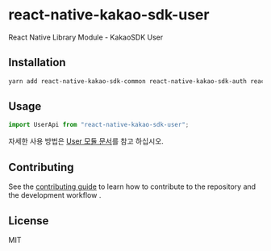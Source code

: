 # react-native-kakao-sdk-user

React Native Library Module - KakaoSDK User

## Installation

```sh
yarn add react-native-kakao-sdk-common react-native-kakao-sdk-auth react-native-kakao-sdk-user
```

## Usage

```js
import UserApi from "react-native-kakao-sdk-user";
```

자세한 사용 방법은 [User 모듈 문서](https://github.com/kakao-tam/react-native-kakao-sdk/wiki/User)를 참고 하십시오.

## Contributing

See the [contributing guide](https://github.com/kakao-tam/react-native-kakao-sdk/wiki/Contributing) to learn how to contribute to the repository and the development workflow .

## License

MIT
